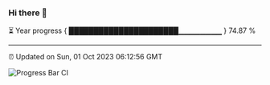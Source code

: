 ### Hi there 👋

⏳ Year progress { ██████████████████████▁▁▁▁▁▁▁▁ } 74.87 %

---

⏰ Updated on Sun, 01 Oct 2023 06:12:56 GMT

![Progress Bar CI](https://github.com/liununu/liununu/workflows/Progress%20Bar%20CI/badge.svg)
